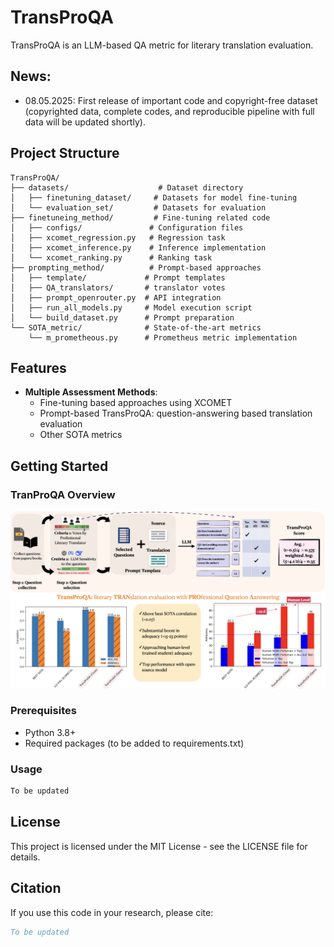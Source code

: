# TransProQA

TransProQA is an LLM-based QA metric for literary translation evaluation. 

## News:
 - 08.05.2025: First release of important code and copyright-free dataset (copyrighted data, complete codes, and reproducible pipeline with full data will be updated shortly).

## Project Structure

```
TransProQA/
├── datasets/                    # Dataset directory
│   ├── finetuning_dataset/     # Datasets for model fine-tuning
│   └── evaluation_set/         # Datasets for evaluation
├── finetuneing_method/         # Fine-tuning related code
│   ├── configs/               # Configuration files
│   ├── xcomet_regression.py   # Regression task
│   ├── xcomet_inference.py    # Inference implementation
│   └── xcomet_ranking.py      # Ranking task
├── prompting_method/          # Prompt-based approaches
│   ├── template/             # Prompt templates
│   ├── QA_translators/       # translator votes
│   ├── prompt_openrouter.py  # API integration
│   ├── run_all_models.py     # Model execution script
│   └── build_dataset.py      # Prompt preparation
└── SOTA_metric/              # State-of-the-art metrics
    └── m_prometheous.py      # Prometheus metric implementation
```

## Features

- **Multiple Assessment Methods**:
  - Fine-tuning based approaches using XCOMET
  - Prompt-based TransProQA: question-answering based translation evaluation
  - Other SOTA metrics

## Getting Started

### TranProQA Overview
![TransproQA summary](Fig/figure1.png)

### Prerequisites

- Python 3.8+
- Required packages (to be added to requirements.txt)

### Usage
```bash
To be updated
```

## License

This project is licensed under the MIT License - see the LICENSE file for details.

## Citation

If you use this code in your research, please cite:

```bibtex
To be updated
```
